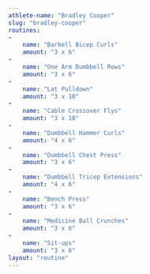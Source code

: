 ```yaml
---
athlete-name: "Bradley Cooper"
slug: "bradley-cooper"
routines:
-
	name: "Barbell Bicep Curls"
	amount: "3 x 6"
-
	name: "One Arm Dumbbell Rows"
	amount: "3 x 6"
-
	name: "Lat Pulldown"
	amount: "3 x 10"
-
	name: "Cable Crossover Flys"
	amount: "3 x 10"
-
	name: "Dumbbell Hammer Curls"
	amount: "4 x 6"
-
	name: "Dumbbell Chest Press"
	amount: "3 x 6"
-
	name: "Dumbbell Tricep Extensions"
	amount: "4 x 6"
-
	name: "Bench Press"
	amount: "3 x 6"
-
	name: "Medicine Ball Crunches"
	amount: "3 x 6"
-
	name: "Sit-ups"
	amount: "3 x 6"
layout: "routine"
---
```

